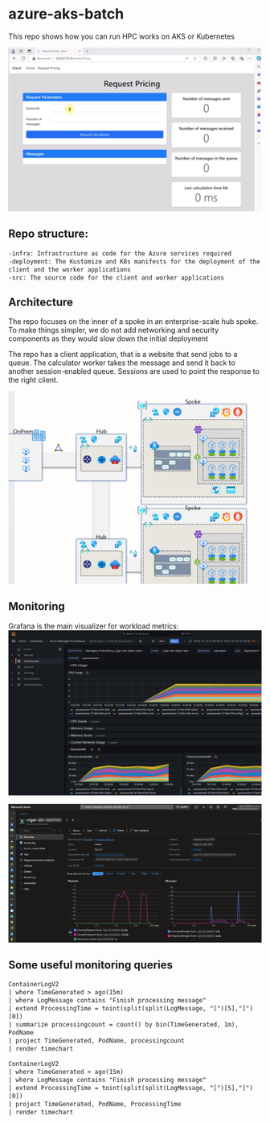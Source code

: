 # azure-aks-batch

This repo shows how you can run HPC works on AKS or Kubernetes

![client](readme-media/client.gif)

## Repo structure:
```
-infra: Infrastructure as code for the Azure services required
-deployment: The Kustomize and K8s manifests for the deployment of the client and the worker applications
-src: The source code for the client and worker applications
```


## Architecture
The repo focuses on the inner of a spoke in an enterprise-scale hub spoke.
To make things simpler, we do not add networking and security components as they would slow down the initial deployment

The repo has a client application, that is a website that send jobs to a queue.
The calculator worker takes the message and send it back to another session-enabled queue.
Sessions are used to point the response to the right client.

![architecture](readme-media/big-picture.png)


## Monitoring
Grafana is the main visualizer for workload metrics:
![](readme-media/grafana.png)

![alt text](readme-media/queues.png)

## Some useful monitoring queries
```
ContainerLogV2
| where TimeGenerated > ago(15m)
| where LogMessage contains "Finish processing message"
| extend ProcessingTime = toint(split(split(LogMessage, "[")[5],"]")[0])
| summarize processingcount = count() by bin(TimeGenerated, 1m), PodName
| project TimeGenerated, PodName, processingcount 
| render timechart 
```
```
ContainerLogV2
| where TimeGenerated > ago(15m)
| where LogMessage contains "Finish processing message"
| extend ProcessingTime = toint(split(split(LogMessage, "[")[5],"]")[0])
| project TimeGenerated, PodName, ProcessingTime
| render timechart 
```